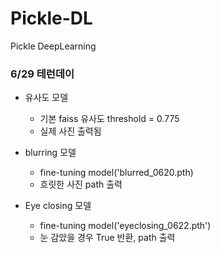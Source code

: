 # Pickle-DL
Pickle DeepLearning


<h3>6/29 테런데이 </h3>

- 유사도 모델
    - 기본 faiss 유사도 threshold = 0.775
    - 실제 사진 출력됨

- blurring 모델
    - fine-tuning model('blurred_0620.pth)
    - 흐릿한 사진 path 출력

- Eye closing 모델
    - fine-tuning model('eyeclosing_0622.pth')
    - 눈 감았을 경우 True 반환, path 출력